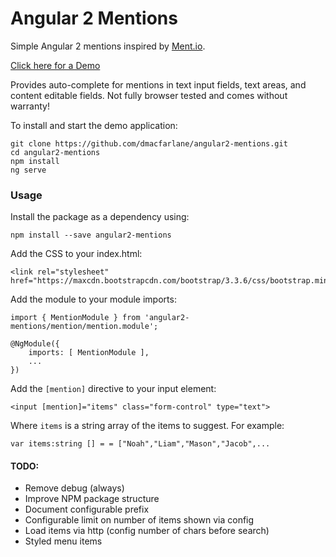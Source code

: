 # Angular 2 Mentions

Simple Angular 2 mentions inspired by [Ment.io](https://github.com/jeff-collins/ment.io).

[Click here for a Demo](http://dmacfarlane.github.io/angular2-mentions/)

Provides auto-complete for mentions in text input fields, text areas,
and content editable fields. Not fully browser tested and comes without warranty!

To install and start the demo application:

    git clone https://github.com/dmacfarlane/angular2-mentions.git
    cd angular2-mentions
    npm install
    ng serve

### Usage

Install the package as a dependency using:

    npm install --save angular2-mentions

Add the CSS to your index.html:

    <link rel="stylesheet" href="https://maxcdn.bootstrapcdn.com/bootstrap/3.3.6/css/bootstrap.min.css">

Add the module to your module imports:

    import { MentionModule } from 'angular2-mentions/mention/mention.module';

    @NgModule({
        imports: [ MentionModule ],
        ...
    })

Add the `[mention]` directive to your input element:

    <input [mention]="items" class="form-control" type="text">

Where `items` is a string array of the items to suggest. For example:

    var items:string [] = = ["Noah","Liam","Mason","Jacob",...

#### TODO:

- Remove debug (always)
- Improve NPM package structure
- Document configurable prefix
- Configurable limit on number of items shown via config
- Load items via http (config number of chars before search)
- Styled menu items
